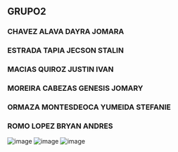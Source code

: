 ## GRUPO2
### CHAVEZ ALAVA DAYRA JOMARA
### ESTRADA TAPIA JECSON STALIN
### MACIAS QUIROZ JUSTIN IVAN
### MOREIRA CABEZAS GENESIS JOMARY
### ORMAZA MONTESDEOCA YUMEIDA STEFANIE
### ROMO LOPEZ BRYAN ANDRES




![image](https://github.com/user-attachments/assets/73982a14-c9e4-4ab0-a925-f1f03c398401)
![image](https://github.com/user-attachments/assets/a5732421-69bd-480d-8b20-dd5e84fb6429)
![image](https://github.com/user-attachments/assets/9e2a3d66-eea1-4874-a2cc-e2da43492caa)

